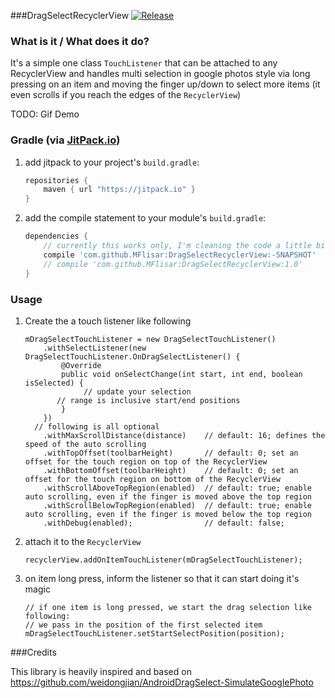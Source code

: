 ###DragSelectRecyclerView [![Release](https://jitpack.io/v/MFlisar/DragSelectRecyclerView.svg)](https://jitpack.io/#MFlisar/DragSelectRecyclerView)

### What is it / What does it do?
It's a simple one class `TouchListener` that can be attached to any RecyclerView and handles multi selection in google photos style via long pressing on an item and moving the finger up/down to select more items (it even scrolls if you reach the edges of the `RecyclerView`)

TODO: Gif Demo
 
### Gradle (via [JitPack.io](https://jitpack.io/))

1. add jitpack to your project's `build.gradle`:

	```groovy
	repositories {
	    maven { url "https://jitpack.io" }
	}
	```
2. add the compile statement to your module's `build.gradle`:

	```groovy
	dependencies {
	    // currently this works only, I'm cleaning the code a little bit before making the first release
	    compile 'com.github.MFlisar:DragSelectRecyclerView:-SNAPSHOT'
	    // compile 'com.github.MFlisar:DragSelectRecyclerView:1.0'
	}
	```

### Usage

1. Create the a touch listener like following

	```
	mDragSelectTouchListener = new DragSelectTouchListener()
		.withSelectListener(new DragSelectTouchListener.OnDragSelectListener() {
			@Override
			public void onSelectChange(int start, int end, boolean isSelected) {
				 // update your selection
	       // range is inclusive start/end positions
			}
		})
	  // following is all optional
		.withMaxScrollDistance(distance)    // default: 16; defines the speed of the auto scrolling
		.withTopOffset(toolbarHeight)       // default: 0; set an offset for the touch region on top of the RecyclerView
		.withBottomOffset(toolbarHeight)    // default: 0; set an offset for the touch region on bottom of the RecyclerView
		.withScrollAboveTopRegion(enabled)  // default: true; enable auto scrolling, even if the finger is moved above the top region
		.withScrollBelowTopRegion(enabled)  // default: true; enable auto scrolling, even if the finger is moved below the top region
		.withDebug(enabled);                // default: false;
	```

2. attach it to the `RecyclerView`

	```
	recyclerView.addOnItemTouchListener(mDragSelectTouchListener);
	```

3. on item long press, inform the listener so that it can start doing it's magic

	```
	// if one item is long pressed, we start the drag selection like following:
	// we pass in the position of the first selected item
	mDragSelectTouchListener.setStartSelectPosition(position);
	```
###Credits

This library is heavily inspired and based on https://github.com/weidongjian/AndroidDragSelect-SimulateGooglePhoto
